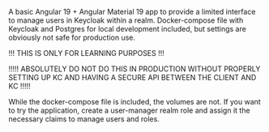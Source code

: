 A basic Angular 19 + Angular Material 19 app to provide a limited interface to manage users in Keycloak within a realm.
Docker-compose file with Keycloak and Postgres for local development included, but settings are obviously not safe for production use.

!!! THIS IS ONLY FOR LEARNING PURPOSES !!!

!!!!! ABSOLUTELY DO NOT DO THIS IN PRODUCTION WITHOUT PROPERLY SETTING UP KC AND HAVING A SECURE API BETWEEN THE CLIENT AND KC !!!!!

While the docker-compose file is included, the volumes are not.
If you want to try the application, create a user-manager realm role and assign it the necessary claims to manage users and roles.

